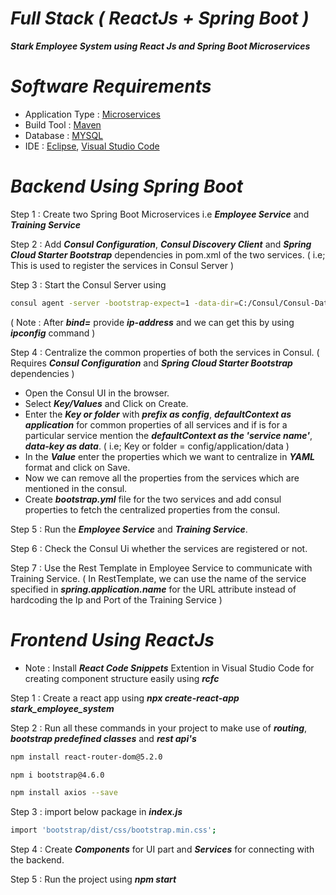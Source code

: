 # _Full Stack ( ReactJs + Spring Boot )_

**_Stark Employee System using React Js and Spring Boot Microservices_**

# _Software Requirements_
* Application Type : [Microservices](https://spring.io/microservices)
* Build Tool : [Maven](https://spring.io/guides/gs/maven/)
* Database : [MYSQL](https://dev.mysql.com/downloads/mysql/)
* IDE : [Eclipse](https://www.eclipse.org/downloads/), [Visual Studio Code](https://code.visualstudio.com/download)

# _Backend Using Spring Boot_

Step 1 : Create two Spring Boot Microservices i.e **_Employee Service_** and **_Training Service_**

Step 2 : Add **_Consul Configuration_**, **_Consul Discovery Client_** and **_Spring Cloud Starter Bootstrap_** dependencies in pom.xml of the two services.
( i.e; This is used to register the services in Consul Server )

Step 3 : Start the Consul Server using 
```bash 
consul agent -server -bootstrap-expect=1 -data-dir=C:/Consul/Consul-Data -ui -bind= 
```            
( Note : After **_bind=_** provide **_ip-address_** and we can get this by using **_ipconfig_** command )

Step 4 : Centralize the common properties of both the services in Consul. ( Requires **_Consul Configuration_** and **_Spring Cloud Starter Bootstrap_** dependencies )
* Open the Consul UI in the browser.
* Select **_Key/Values_** and Click on Create.
* Enter the **_Key or folder_** with **_prefix as config_**, **_defaultContext as application_** for common properties of all services and if is for a particular service mention the _**defaultContext as the 'service name'**_, **_data-key as data_**. ( i.e; Key or folder = config/application/data )
* In the **_Value_** enter the properties which we want to centralize in **_YAML_** format and click on Save.
* Now we can remove all the properties from the services which are mentioned in the consul.
* Create **_bootstrap.yml_** file for the two services and add consul properties to fetch the centralized properties from the consul.

Step 5 : Run the **_Employee Service_** and **_Training Service_**.

Step 6 : Check the Consul Ui whether the services are registered or not.

Step 7 : Use the Rest Template in Employee Service to communicate with Training Service.
( In RestTemplate, we can use the name of the service specified in **_spring.application.name_** for the URL attribute instead of hardcoding the Ip and Port of the Training Service )

# _Frontend Using ReactJs_

* Note : Install **_React Code Snippets_** Extention in Visual Studio Code for creating component structure easily using **_rcfc_**

Step 1 : Create a react app using **_npx create-react-app stark_employee_system_**

Step 2 : Run all these commands in your project to make use of **_routing_**, **_bootstrap predefined classes_** and **_rest api's_**
```bash 
npm install react-router-dom@5.2.0
```
```bash 
npm i bootstrap@4.6.0
```
```bash 
npm install axios --save
```

Step 3 : import below package in **_index.js_**
```bash 
import 'bootstrap/dist/css/bootstrap.min.css';
```

Step 4 : Create **_Components_** for UI part and **_Services_** for connecting with the backend.

Step 5 : Run the project using **_npm start_**
 

